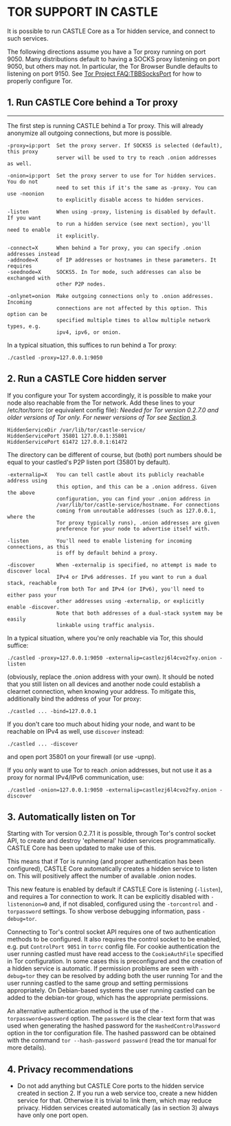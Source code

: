 # TOR SUPPORT IN CASTLE

It is possible to run CASTLE Core as a Tor hidden service, and connect to such services.

The following directions assume you have a Tor proxy running on port 9050. Many distributions default to having a SOCKS proxy listening on port 9050, but others may not. In particular, the Tor Browser Bundle defaults to listening on port 9150. See [Tor Project FAQ:TBBSocksPort](https://www.torproject.org/docs/faq.html.en#TBBSocksPort) for how to properly
configure Tor.


## 1. Run CASTLE Core behind a Tor proxy
----------------------------------

The first step is running CASTLE behind a Tor proxy. This will already anonymize all
outgoing connections, but more is possible.

	-proxy=ip:port  Set the proxy server. If SOCKS5 is selected (default), this proxy
	                server will be used to try to reach .onion addresses as well.

	-onion=ip:port  Set the proxy server to use for Tor hidden services. You do not
	                need to set this if it's the same as -proxy. You can use -noonion
	                to explicitly disable access to hidden services.

	-listen         When using -proxy, listening is disabled by default. If you want
	                to run a hidden service (see next section), you'll need to enable
	                it explicitly.

	-connect=X      When behind a Tor proxy, you can specify .onion addresses instead
	-addnode=X      of IP addresses or hostnames in these parameters. It requires
	-seednode=X     SOCKS5. In Tor mode, such addresses can also be exchanged with
	                other P2P nodes.

	-onlynet=onion  Make outgoing connections only to .onion addresses. Incoming
	                connections are not affected by this option. This option can be
	                specified multiple times to allow multiple network types, e.g.
	                ipv4, ipv6, or onion.

In a typical situation, this suffices to run behind a Tor proxy:

	./castled -proxy=127.0.0.1:9050


## 2. Run a CASTLE Core hidden server

If you configure your Tor system accordingly, it is possible to make your node also
reachable from the Tor network. Add these lines to your /etc/tor/torrc (or equivalent
config file): *Needed for Tor version 0.2.7.0 and older versions of Tor only. For newer
versions of Tor see [Section 3](#3-automatically-listen-on-tor).*

	HiddenServiceDir /var/lib/tor/castle-service/
	HiddenServicePort 35801 127.0.0.1:35801
	HiddenServicePort 61472 127.0.0.1:61472

The directory can be different of course, but (both) port numbers should be equal to
your castled's P2P listen port (35801 by default).

	-externalip=X   You can tell castle about its publicly reachable address using
	                this option, and this can be a .onion address. Given the above
	                configuration, you can find your .onion address in
	                /var/lib/tor/castle-service/hostname. For connections
	                coming from unroutable addresses (such as 127.0.0.1, where the
	                Tor proxy typically runs), .onion addresses are given
	                preference for your node to advertise itself with.

	-listen         You'll need to enable listening for incoming connections, as this
	                is off by default behind a proxy.

	-discover       When -externalip is specified, no attempt is made to discover local
	                IPv4 or IPv6 addresses. If you want to run a dual stack, reachable
	                from both Tor and IPv4 (or IPv6), you'll need to either pass your
	                other addresses using -externalip, or explicitly enable -discover.
	                Note that both addresses of a dual-stack system may be easily
	                linkable using traffic analysis.

In a typical situation, where you're only reachable via Tor, this should suffice:

	./castled -proxy=127.0.0.1:9050 -externalip=castlezj6l4cvo2fxy.onion -listen

(obviously, replace the .onion address with your own). It should be noted that you still
listen on all devices and another node could establish a clearnet connection, when knowing
your address. To mitigate this, additionally bind the address of your Tor proxy:

	./castled ... -bind=127.0.0.1

If you don't care too much about hiding your node, and want to be reachable on IPv4
as well, use `discover` instead:

	./castled ... -discover

and open port 35801 on your firewall (or use -upnp).

If you only want to use Tor to reach .onion addresses, but not use it as a proxy
for normal IPv4/IPv6 communication, use:

	./castled -onion=127.0.0.1:9050 -externalip=castlezj6l4cvo2fxy.onion -discover

## 3. Automatically listen on Tor

Starting with Tor version 0.2.7.1 it is possible, through Tor's control socket
API, to create and destroy 'ephemeral' hidden services programmatically.
CASTLE Core has been updated to make use of this.

This means that if Tor is running (and proper authentication has been configured),
CASTLE Core automatically creates a hidden service to listen on. This will positively
affect the number of available .onion nodes.

This new feature is enabled by default if CASTLE Core is listening (`-listen`), and
requires a Tor connection to work. It can be explicitly disabled with `-listenonion=0`
and, if not disabled, configured using the `-torcontrol` and `-torpassword` settings.
To show verbose debugging information, pass `-debug=tor`.

Connecting to Tor's control socket API requires one of two authentication methods to be
configured. It also requires the control socket to be enabled, e.g. put `ControlPort 9051`
in `torrc` config file. For cookie authentication the user running castled must have read
access to the `CookieAuthFile` specified in Tor configuration. In some cases this is
preconfigured and the creation of a hidden service is automatic. If permission problems
are seen with `-debug=tor` they can be resolved by adding both the user running Tor and
the user running castled to the same group and setting permissions appropriately. On
Debian-based systems the user running castled can be added to the debian-tor group,
which has the appropriate permissions.

An alternative authentication method is the use
of the `-torpassword=password` option. The `password` is the clear text form that
was used when generating the hashed password for the `HashedControlPassword` option
in the tor configuration file. The hashed password can be obtained with the command
`tor --hash-password password` (read the tor manual for more details).

## 4. Privacy recommendations

- Do not add anything but CASTLE Core ports to the hidden service created in section 2.
  If you run a web service too, create a new hidden service for that.
  Otherwise it is trivial to link them, which may reduce privacy. Hidden
  services created automatically (as in section 3) always have only one port
  open.
